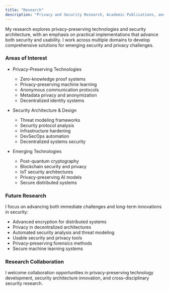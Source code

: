 ```yaml
---
title: "Research"
description: "Privacy and Security Research, Academic Publications, and Technical Papers"
---
```


My research explores privacy-preserving technologies and security architecture, with an emphasis on practical implementations that advance both security and usability. I work across multiple domains to develop comprehensive solutions for emerging security and privacy challenges.

### Areas of Interest
- Privacy-Preserving Technologies
  - Zero-knowledge proof systems
  - Privacy-preserving machine learning
  - Anonymous communication protocols
  - Metadata privacy and anonymization
  - Decentralized identity systems

- Security Architecture & Design
  - Threat modeling frameworks
  - Security protocol analysis
  - Infrastructure hardening
  - DevSecOps automation
  - Decentralized systems security

- Emerging Technologies
  - Post-quantum cryptography
  - Blockchain security and privacy
  - IoT security architectures
  - Privacy-preserving AI models
  - Secure distributed systems

### Future Research
I focus on advancing both immediate challenges and long-term innovations in security:

- Advanced encryption for distributed systems
- Privacy in decentralized architectures
- Automated security analysis and threat modeling
- Usable security and privacy tools
- Privacy-preserving forensics methods
- Secure machine learning systems

### Research Collaboration
I welcome collaboration opportunities in privacy-preserving technology development, security architecture innovation, and cross-disciplinary security research.
